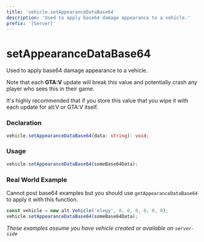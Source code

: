 ```yaml
---
title: 'vehicle.setAppearanceDataBase64'
description: 'Used to apply base64 damage appearance to a vehicle.'
prefix: '[Server]'
---
```


# setAppearanceDataBase64

Used to apply base64 damage appearance to a vehicle.

Note that each **GTA:V** update will break this value and potentially crash any player who sees this in their game.

It's highly recommended that if you store this value that you wipe it with each update for alt:V or GTA:V itself.

### Declaration

```typescript
vehicle.setAppearanceDataBase64(data: string): void;
```

### Usage

```js
vehicle.setAppearanceDataBase64(someBase64Data);
```

### Real World Example

Cannot post base64 examples but you should use `getAppearanceDataBase64` to apply it with this function.

```js
const vehicle = new alt.Vehicle('elegy', 0, 0, 0, 0, 0, 0);
vehicle.setAppearanceDataBase64(someBase64Data);
```

_These examples assume you have vehicle created or available on `server-side`_